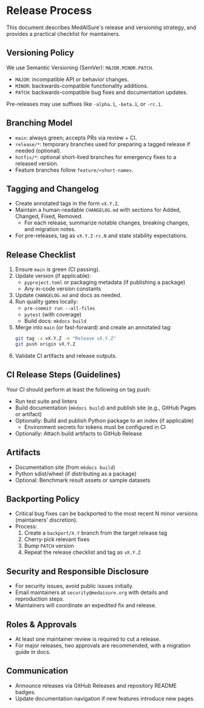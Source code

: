 # Release Process

This document describes MedAISure's release and versioning strategy, and provides a practical checklist for maintainers.

## Versioning Policy

We use Semantic Versioning (SemVer): `MAJOR.MINOR.PATCH`.

- `MAJOR`: incompatible API or behavior changes.
- `MINOR`: backwards-compatible functionality additions.
- `PATCH`: backwards-compatible bug fixes and documentation updates.

Pre-releases may use suffixes like `-alpha.1`, `-beta.1`, or `-rc.1`.

## Branching Model

- `main`: always green; accepts PRs via review + CI.
- `release/*`: temporary branches used for preparing a tagged release if needed (optional).
- `hotfix/*`: optional short-lived branches for emergency fixes to a released version.
- Feature branches follow `feature/<short-name>`.

## Tagging and Changelog

- Create annotated tags in the form `vX.Y.Z`.
- Maintain a human-readable `CHANGELOG.md` with sections for Added, Changed, Fixed, Removed.
  - For each release, summarize notable changes, breaking changes, and migration notes.
- For pre-releases, tag as `vX.Y.Z-rc.N` and state stability expectations.

## Release Checklist

1. Ensure `main` is green (CI passing).
2. Update version (if applicable):
   - `pyproject.toml` or packaging metadata (if publishing a package)
   - Any in-code version constants
3. Update `CHANGELOG.md` and docs as needed.
4. Run quality gates locally:
   - `pre-commit run --all-files`
   - `pytest` (with coverage)
   - Build docs: `mkdocs build`
5. Merge into `main` (or fast-forward) and create an annotated tag:
   ```bash
   git tag -a vX.Y.Z -m "Release vX.Y.Z"
   git push origin vX.Y.Z
   ```
6. Validate CI artifacts and release outputs.

## CI Release Steps (Guidelines)

Your CI should perform at least the following on tag push:

- Run test suite and linters
- Build documentation (`mkdocs build`) and publish site (e.g., GitHub Pages or artifact)
- Optionally: Build and publish Python package to an index (if applicable)
  - Environment secrets for tokens must be configured in CI
- Optionally: Attach build artifacts to GitHub Release

## Artifacts

- Documentation site (from `mkdocs build`)
- Python sdist/wheel (if distributing as a package)
- Optional: Benchmark result assets or sample datasets

## Backporting Policy

- Critical bug fixes can be backported to the most recent N minor versions (maintainers’ discretion).
- Process:
  1. Create a `backport/X.Y` branch from the target release tag
  2. Cherry-pick relevant fixes
  3. Bump `PATCH` version
  4. Repeat the release checklist and tag as `vX.Y.Z`

## Security and Responsible Disclosure

- For security issues, avoid public issues initially.
- Email maintainers at `security@medaisure.org` with details and reproduction steps.
- Maintainers will coordinate an expedited fix and release.

## Roles & Approvals

- At least one maintainer review is required to cut a release.
- For major releases, two approvals are recommended, with a migration guide in docs.

## Communication

- Announce releases via GitHub Releases and repository README badges.
- Update documentation navigation if new features introduce new pages.
